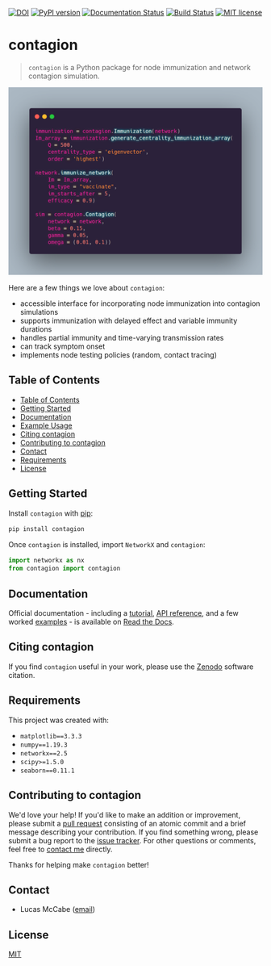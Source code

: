 [![DOI](https://zenodo.org/badge/DOI/10.5281/zenodo.3993314.svg)](https://doi.org/10.5281/zenodo.3993314)
[![PyPI version](https://badge.fury.io/py/contagion.svg)](https://badge.fury.io/py/contagion)
[![Documentation Status](https://readthedocs.org/projects/contagion/badge/?version=latest)](https://contagion.readthedocs.io/en/latest/?badge=latest)
[![Build Status](https://travis-ci.com/lucasmccabe/contagion.svg?branch=master)](https://travis-ci.com/lucasmccabe/contagion)
[![MIT license](https://img.shields.io/badge/License-MIT-blue.svg)](https://lbesson.mit-license.org/)

# contagion

> `contagion` is a Python package for node immunization and network contagion simulation.

![Carbon Snippet](https://raw.githubusercontent.com/lucasmccabe/contagion/master/images/carbon_snippet.png)


Here are a few things we love about `contagion`:

- accessible interface for incorporating node immunization into contagion simulations
- supports immunization with delayed effect and variable immunity durations
- handles partial immunity and time-varying transmission rates
- can track symptom onset
- implements node testing policies (random, contact tracing)


## Table of Contents
* [Table of Contents](#table-of-contents)
* [Getting Started](#getting-started)
* [Documentation](#documentation)
* [Example Usage](#example-usage)
* [Citing contagion](#citing-contagion)
* [Contributing to contagion](#contributing-to-contagion)
* [Contact](#contact)
* [Requirements](#requirements)
* [License](#license)


## Getting Started
Install `contagion` with [pip](https://pypi.org/project/contagion/):

```bash
pip install contagion
```

Once `contagion` is installed, import `NetworkX` and `contagion`:

```python
import networkx as nx
from contagion import contagion
```


## Documentation
Official documentation - including a [tutorial](https://contagion.readthedocs.io/en/latest/tutorial.html), [API reference](https://contagion.readthedocs.io/en/latest/apiref.html), and a few worked [examples](https://contagion.readthedocs.io/en/latest/examples.html) - is available on [Read the Docs](https://contagion.readthedocs.io).


## Citing contagion
If you find `contagion` useful in your work, please use the [Zenodo](https://zenodo.org/record/3993314) software citation.


## Requirements
This project was created with:
- `matplotlib==3.3.3`
- `numpy==1.19.3`
- `networkx==2.5`
- `scipy>=1.5.0`
- `seaborn==0.11.1`


## Contributing to contagion

We'd love your help! If you'd like to make an addition or improvement, please submit a [pull request](https://github.com/lucasmccabe/contagion/pulls) consisting of an atomic commit and a brief message describing your contribution. If you find something wrong, please submit a bug report to the [issue tracker](https://github.com/lucasmccabe/contagion/issues). For other questions or comments, feel free to [contact me](#contact) directly.

Thanks for helping make `contagion` better!


## Contact
- Lucas McCabe ([email](mailto:lmccabe2@alumni.jh.edu))


## License
[MIT](https://choosealicense.com/licenses/mit/)
